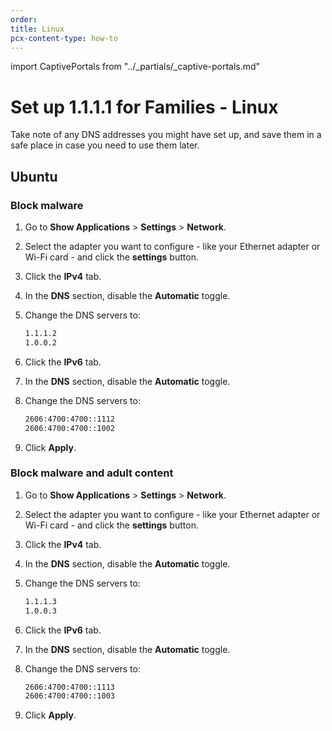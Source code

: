 ```yaml
---
order:
title: Linux
pcx-content-type: how-to
---
```


import CaptivePortals from "../_partials/_captive-portals.md"

# Set up 1.1.1.1 for Families - Linux

Take note of any DNS addresses you might have set up, and save them in a safe place in case you need to use them later.

## Ubuntu

### Block malware


1. Go to **Show Applications** > **Settings** > **Network**.
1. Select the adapter you want to configure - like your Ethernet adapter or Wi-Fi card - and click the **settings** button.
1. Click the **IPv4** tab.
1. In the **DNS** section, disable the **Automatic** toggle.
1. Change the DNS servers to:

    ```txt
    1.1.1.2
    1.0.0.2
    ```

1. Click the **IPv6** tab.
1. In the **DNS** section, disable the **Automatic** toggle.
1. Change the DNS servers to:

    ```txt
    2606:4700:4700::1112
    2606:4700:4700::1002
    ```

1. Click **Apply**.

### Block malware and adult content


1. Go to **Show Applications** > **Settings** > **Network**.
1. Select the adapter you want to configure - like your Ethernet adapter or Wi-Fi card - and click the **settings** button.
1. Click the **IPv4** tab.
1. In the **DNS** section, disable the **Automatic** toggle.
1. Change the DNS servers to:

    ```txt
    1.1.1.3
    1.0.0.3
    ```

1. Click the **IPv6** tab.
1. In the **DNS** section, disable the **Automatic** toggle.
1. Change the DNS servers to:

    ```txt
    2606:4700:4700::1113
    2606:4700:4700::1003
    ```

1. Click **Apply**.

<CaptivePortals/>